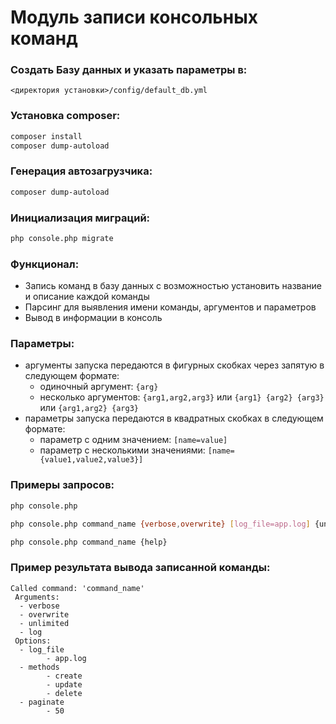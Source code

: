 Модуль записи консольных команд
===============================

### Создать Базу данных и указать параметры в:
```
<директория установки>/config/default_db.yml
```

### Установка composer:
```sh
composer install
composer dump-autoload
```
### Генерация автозагрузчика:
```sh
composer dump-autoload
```
### Инициализация миграций:
```sh
php console.php migrate
```
### Функционал:
- Запись команд в базу данных с возможностью установить название и описание каждой команды
- Парсинг для выявления имени команды, аргументов и параметров
- Вывод в информации в консоль
### Параметры:
- аргументы запуска передаются в фигурных скобках через запятую в следующем формате:
    - одиночный аргумент: `{arg}`
    - несколько аргументов: `{arg1,arg2,arg3}` или `{arg1} {arg2} {arg3}` или `{arg1,arg2} {arg3}`
- параметры запуска передаются в квадратных скобках в следующем формате:
    - параметр с одним значением: `[name=value]`
    - параметр с несколькими значениями: `[name={value1,value2,value3}]`
### Примеры запросов:
```sh
php console.php
```
```sh
php console.php command_name {verbose,overwrite} [log_file=app.log] {unlimited} [methods={create,update,delete}] [paginate=50] {log}
```
```sh
php console.php command_name {help}
```
### Пример результата вывода записанной команды: 
```
Called command: 'command_name'
 Arguments:
  - verbose
  - overwrite
  - unlimited
  - log
 Options:
  - log_file
        - app.log
  - methods
        - create
        - update
        - delete
  - paginate
        - 50
```

